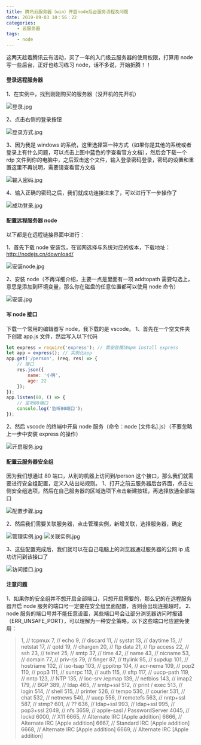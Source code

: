 ```yaml
---
title: 腾讯云服务器（win）开启node后台服务流程及问题
date: 2019-09-03 10：56：22
categories:
	- 云服务器
tags:
	- node
---
```


这两天趁着腾讯云有活动，买了一年的入门级云服务器的使用权限，打算用 node 写一些后台，正好也练习练习 node，话不多说，开始折腾！！

#### 登录远程服务器

1、在实例中，找到刚刚购买的服务器（没开机的先开机）

![登录.jpg](https://i.loli.net/2019/12/02/oWdcGyaHKjwPUZC.jpg)

<!-- more -->

2、点击右侧的登录按钮

![登录方式.jpg](https://i.loli.net/2019/12/02/xtqTKRN3yMlVbro.jpg)

3、因为我是 windows 的系统，这里选择第一种方式（如果你是其他的系统或者登录上有什么问题，可以点击上图中蓝色的字查看官方文档），然后会下载一个 rdp 文件到你的电脑中，之后双击这个文件，输入登录密码登录，密码的设置和重置这里不再说明，需要请查看官方文档

![输入密码.jpg](https://i.loli.net/2019/12/02/D8VWlzpMQZ2PuwL.jpg)

4、输入正确的密码之后，我们就成功连接进来了，可以进行下一步操作了

![成功登录.jpg](https://i.loli.net/2019/12/02/Um2KCL8bfDRwVnj.jpg)

#### 配置远程服务器 node

以下都是在远程链接界面中进行：

1、首先下载 node 安装包，在官网选择与系统对应的版本，下载地址：http://nodejs.cn/download/

![安装node.jpg](https://i.loli.net/2019/12/02/U3C57w9J62YudSr.jpg)

2、安装 node（不再详细介绍，主要一点是里面有一项 addtopath 需要勾选上，意思是添加到环境变量，那么你在磁盘的任意位置都可以使用 node 命令）

![安装.jpg](https://i.loli.net/2019/12/02/juHIZN26RUxvGDK.jpg)

#### 写 node 接口

下载一个常用的编辑器写 node，我下载的是 vscode。
1、首先在一个空文件夹下创建 app.js 文件，然后写入以下代码

```javascript
let express = require('express'); // 需安装模块npm install express
let app = express(); // 实例化app
app.get('/person', (req, res) => {
    // 接口
    res.json({
        name: '小明',
        age: 22
    });
});
app.listen(80, () => {
    // 监听80端口
    console.log('监听80端口');
});
```

2、然后 vscode 的终端中开启 node 服务（命令：node [文件名].js）（不要忽略上一步中安装 express 的操作）

![开启服务.jpg](https://i.loli.net/2019/12/02/t63VOJB7i1qhvp8.jpg)

#### 配置云服务器安全组

因为我们想通过 80 端口，从别的机器上访问到/person 这个接口，那么我们就需要进行安全组配置，定义入站出站规则。
1、打开之前云服务器后台界面，点击左侧安全组选项，然后在自己服务器的区域选项下点击新建按钮，再选择放通全部端口

![配置步骤.jpg](https://i.loli.net/2019/12/02/bLrITUeoNDVX9y7.jpg)

2、然后我们需要关联服务器，点击管理实例，新增关联，选择服务器，确定

![管理实例.jpg](https://i.loli.net/2019/12/02/p52ZkWPSOghRfCw.jpg)
![关联实例.jpg](https://i.loli.net/2019/12/02/7urcd5xfin9VKOz.jpg)

3、这些配置完成后，我们就可以在自己电脑上的浏览器通过服务器的公网 ip 成功访问到该接口了

![访问接口.jpg](https://i.loli.net/2019/12/02/Hzh1kRL5dysJwpA.jpg)

#### 注意问题

1、如果你的安全组并不想开启全部端口，只想开启需要的，那么记的在远程服务器开启 node 服务的端口号一定要在安全组里面配置，否则会出现连接超时。
2、node 服务的端口号并不能任意设置，某些端口号会让部分浏览器访问时报错（ERR_UNSAFE_PORT），可以理解为一种安全策略，以下这些端口号应避免使用：

> 1, // tcpmux
> 7, // echo
> 9, // discard
> 11, // systat
> 13, // daytime
> 15, // netstat
> 17, // qotd
> 19, // chargen
> 20, // ftp data
> 21, // ftp access
> 22, // ssh
> 23, // telnet
> 25, // smtp
> 37, // time
> 42, // name
> 43, // nicname
> 53, // domain
> 77, // priv-rjs
> 79, // finger
> 87, // ttylink
> 95, // supdup
> 101, // hostriame
> 102, // iso-tsap
> 103, // gppitnp
> 104, // acr-nema
> 109, // pop2
> 110, // pop3
> 111, // sunrpc
> 113, // auth
> 115, // sftp
> 117, // uucp-path
> 119, // nntp
> 123, // NTP
> 135, // loc-srv /epmap
> 139, // netbios
> 143, // imap2
> 179, // BGP
> 389, // ldap
> 465, // smtp+ssl
> 512, // print / exec
> 513, // login
> 514, // shell
> 515, // printer
> 526, // tempo
> 530, // courier
> 531, // chat
> 532, // netnews
> 540, // uucp
> 556, // remotefs
> 563, // nntp+ssl
> 587, // stmp?
> 601, // ??
> 636, // ldap+ssl
> 993, // ldap+ssl
> 995, // pop3+ssl
> 2049, // nfs
> 3659, // apple-sasl / PasswordServer
> 4045, // lockd
> 6000, // X11
> 6665, // Alternate IRC [Apple addition]
> 6666, // Alternate IRC [Apple addition]
> 6667, // Standard IRC [Apple addition]
> 6668, // Alternate IRC [Apple addition]
> 6669, // Alternate IRC [Apple addition]
